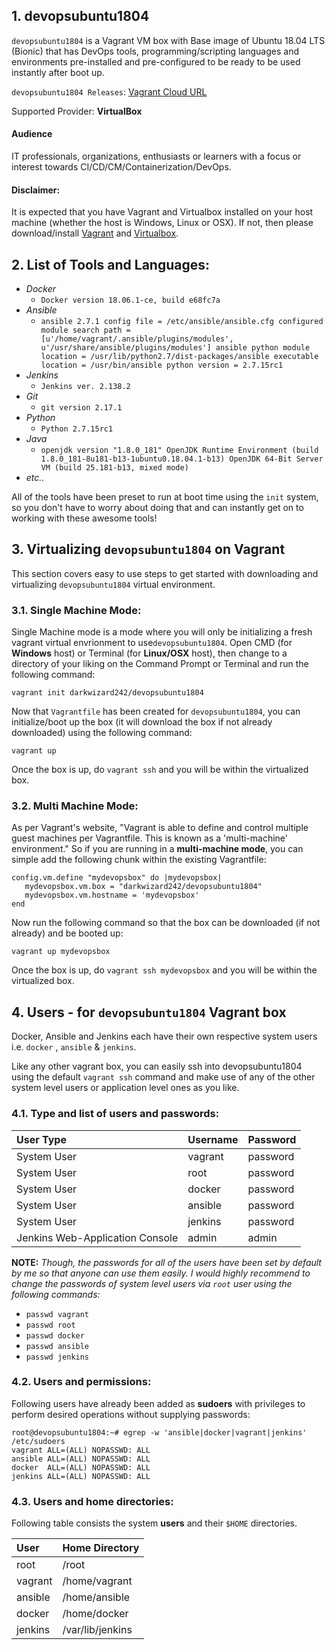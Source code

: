 
## 1. devopsubuntu1804
`devopsubuntu1804` is a Vagrant VM box with Base image of Ubuntu 18.04 LTS (Bionic) that has DevOps tools, programming/scripting languages and environments pre-installed and pre-configured to be ready to be used instantly after boot up.

`devopsubuntu1804 Releases`: [Vagrant Cloud URL](https://app.vagrantup.com/darkwizard242/boxes/devopsubuntu1804)

Supported Provider: **VirtualBox**

#### Audience
IT professionals, organizations, enthusiasts or learners with a focus or interest towards CI/CD/CM/Containerization/DevOps.

#### Disclaimer:
It is expected that you have Vagrant and Virtualbox installed on your host machine (whether the host is Windows, Linux or OSX). If not, then please download/install [Vagrant](https://www.vagrantup.com/downloads.html) and [Virtualbox](https://www.virtualbox.org/wiki/Downloads).

## 2. List of Tools and Languages:
 * _Docker_
    * `Docker version 18.06.1-ce, build e68fc7a`
 * _Ansible_
    * `ansible 2.7.1
  config file = /etc/ansible/ansible.cfg
  configured module search path = [u'/home/vagrant/.ansible/plugins/modules', u'/usr/share/ansible/plugins/modules']
  ansible python module location = /usr/lib/python2.7/dist-packages/ansible
  executable location = /usr/bin/ansible
  python version = 2.7.15rc1`
 * _Jenkins_
    * `Jenkins ver. 2.138.2`
 * _Git_
    * `git version 2.17.1`
 * _Python_
    * `Python 2.7.15rc1`
 * _Java_
    * `openjdk version "1.8.0_181"
OpenJDK Runtime Environment (build 1.8.0_181-8u181-b13-1ubuntu0.18.04.1-b13)
OpenJDK 64-Bit Server VM (build 25.181-b13, mixed mode)`
 * _etc.._
 
All of the tools have been preset to run at boot time using the `init` system, so you don't have to worry about doing that and can instantly get on to working with these awesome tools!


## 3. Virtualizing `devopsubuntu1804` on Vagrant
This section covers easy to use steps to get started with downloading and virtualizing `devopsubuntu1804` virtual environment.

### 3.1. Single Machine Mode:
Single Machine mode is a mode where you will only be initializing a fresh vagrant virtual envrionment to use`devopsubuntu1804`. Open CMD (for **Windows** host) or Terminal (for **Linux/OSX** host), then change to a directory of your liking on the Command Prompt or Terminal and run the following command:

```shell
vagrant init darkwizard242/devopsubuntu1804
```

Now that `Vagrantfile` has been created for `devopsubuntu1804`, you can initialize/boot up the box (it will download the box if not already downloaded) using the following command:

```shell
vagrant up
```

Once the box is up, do `vagrant ssh` and you will be within the virtualized box.

### 3.2. Multi Machine Mode:
As per Vagrant's website, "Vagrant is able to define and control multiple guest machines per Vagrantfile. This is known as a 'multi-machine' environment." So if you are running in a **multi-machine mode**, you can simple add the following chunk within the existing Vagrantfile:

```shell
config.vm.define "mydevopsbox" do |mydevopsbox|
   mydevopsbox.vm.box = "darkwizard242/devopsubuntu1804"
   mydevopsbox.vm.hostname = 'mydevopsbox'
end
```

Now run the following command so that the box can be downloaded (if not already) and be booted up:
```shell
vagrant up mydevopsbox
```

Once the box is up, do `vagrant ssh mydevopsbox` and you will be within the virtualized box.


## 4. Users - for `devopsubuntu1804` Vagrant box
Docker, Ansible and Jenkins each have their own respective system users i.e. `docker` , `ansible` & `jenkins`.

Like any other vagrant box, you can easily ssh into devopsubuntu1804 using the default `vagrant ssh` command and make use of any of the other system level users or application level ones as you like.

### 4.1. Type and list of users and passwords:
|          User Type           |                  Username                |              Password              |
|        :-------------       |                  :-------------           |               :-------------       |
|           System User        |                    vagrant               |                 password           |
|           System User        |                    root                  |                 password           |
|           System User        |                    docker                |                 password           |
|           System User        |                    ansible               |                 password           |
|           System User        |                    jenkins               |                 password           |
|Jenkins Web-Application Console|                    admin                |                 admin              |

**NOTE:** _Though, the passwords for all of the users have been set by default by me so that anyone can use them easily. I would highly recommend to change the passwords of system level users via `root` user using the following commands:_

 * `passwd vagrant`
 * `passwd root`
 * `passwd docker`
 * `passwd ansible`
 * `passwd jenkins`
 
### 4.2. Users and permissions:


Following users have already been added as **sudoers** with privileges to perform desired operations without supplying passwords:

```shell
root@devopsubuntu1804:~# egrep -w 'ansible|docker|vagrant|jenkins' /etc/sudoers
vagrant ALL=(ALL) NOPASSWD: ALL
ansible ALL=(ALL) NOPASSWD: ALL
docker  ALL=(ALL) NOPASSWD: ALL
jenkins ALL=(ALL) NOPASSWD: ALL
```

### 4.3. Users and home directories:

Following table consists the system **users** and their `$HOME` directories.

|          User                |            Home Directory                |
|        :-------------       |                  :-------------         |
|           root               |                    /root                 |
|           vagrant            |                    /home/vagrant         |
|           ansible            |                    /home/ansible         |
|           docker             |                    /home/docker          |
|           jenkins            |                    /var/lib/jenkins      |

